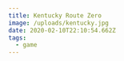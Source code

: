 ```yaml
---
title: Kentucky Route Zero
image: /uploads/kentucky.jpg
date: 2020-02-10T22:10:54.662Z
tags:
  - game
---
```


